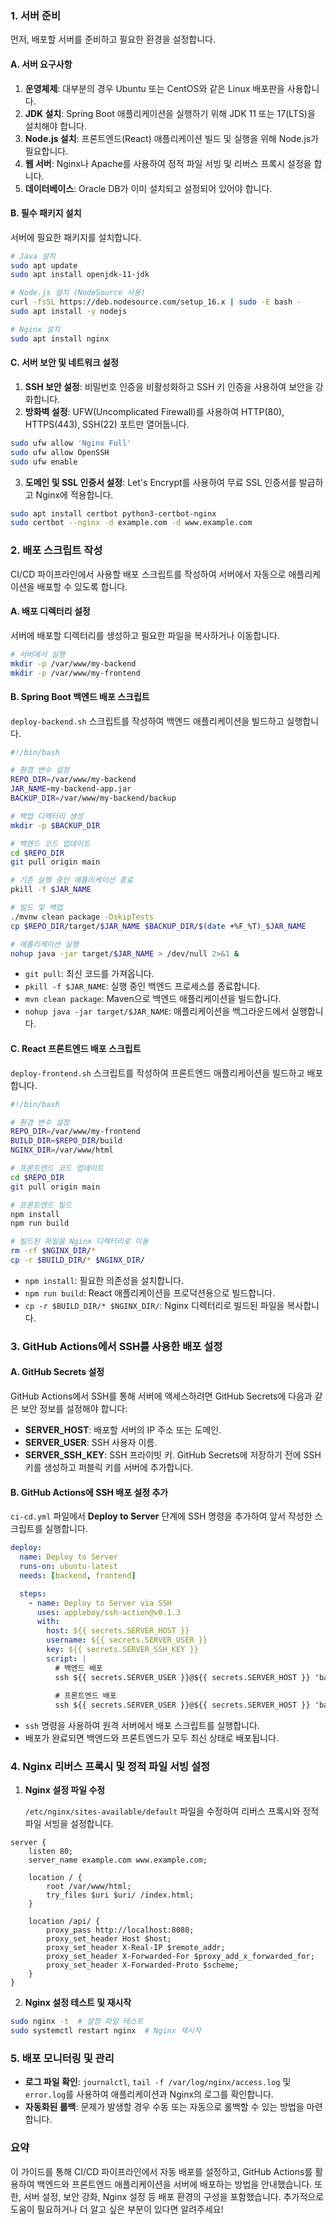 ### 1. **서버 준비**

먼저, 배포할 서버를 준비하고 필요한 환경을 설정합니다.

#### A. **서버 요구사항**

1. **운영체제**: 대부분의 경우 Ubuntu 또는 CentOS와 같은 Linux 배포판을 사용합니다.
2. **JDK 설치**: Spring Boot 애플리케이션을 실행하기 위해 JDK 11 또는 17(LTS)을 설치해야 합니다.
3. **Node.js 설치**: 프론트엔드(React) 애플리케이션 빌드 및 실행을 위해 Node.js가 필요합니다.
4. **웹 서버**: Nginx나 Apache를 사용하여 정적 파일 서빙 및 리버스 프록시 설정을 합니다.
5. **데이터베이스**: Oracle DB가 이미 설치되고 설정되어 있어야 합니다.

#### B. **필수 패키지 설치**

서버에 필요한 패키지를 설치합니다.

```bash
# Java 설치
sudo apt update
sudo apt install openjdk-11-jdk

# Node.js 설치 (NodeSource 사용)
curl -fsSL https://deb.nodesource.com/setup_16.x | sudo -E bash -
sudo apt install -y nodejs

# Nginx 설치
sudo apt install nginx
```

#### C. **서버 보안 및 네트워크 설정**

1. **SSH 보안 설정**: 비밀번호 인증을 비활성화하고 SSH 키 인증을 사용하여 보안을 강화합니다.
2. **방화벽 설정**: UFW(Uncomplicated Firewall)를 사용하여 HTTP(80), HTTPS(443), SSH(22) 포트만 열어둡니다.

```bash
sudo ufw allow 'Nginx Full'
sudo ufw allow OpenSSH
sudo ufw enable
```

3. **도메인 및 SSL 인증서 설정**: Let's Encrypt를 사용하여 무료 SSL 인증서를 발급하고 Nginx에 적용합니다.

```bash
sudo apt install certbot python3-certbot-nginx
sudo certbot --nginx -d example.com -d www.example.com
```

### 2. **배포 스크립트 작성**

CI/CD 파이프라인에서 사용할 배포 스크립트를 작성하여 서버에서 자동으로 애플리케이션을 배포할 수 있도록 합니다.

#### A. **배포 디렉터리 설정**

서버에 배포할 디렉터리를 생성하고 필요한 파일을 복사하거나 이동합니다.

```bash
# 서버에서 실행
mkdir -p /var/www/my-backend
mkdir -p /var/www/my-frontend
```

#### B. **Spring Boot 백엔드 배포 스크립트**

`deploy-backend.sh` 스크립트를 작성하여 백엔드 애플리케이션을 빌드하고 실행합니다.

```bash
#!/bin/bash

# 환경 변수 설정
REPO_DIR=/var/www/my-backend
JAR_NAME=my-backend-app.jar
BACKUP_DIR=/var/www/my-backend/backup

# 백업 디렉터리 생성
mkdir -p $BACKUP_DIR

# 백엔드 코드 업데이트
cd $REPO_DIR
git pull origin main

# 기존 실행 중인 애플리케이션 종료
pkill -f $JAR_NAME

# 빌드 및 백업
./mvnw clean package -DskipTests
cp $REPO_DIR/target/$JAR_NAME $BACKUP_DIR/$(date +%F_%T)_$JAR_NAME

# 애플리케이션 실행
nohup java -jar target/$JAR_NAME > /dev/null 2>&1 &
```

- `git pull`: 최신 코드를 가져옵니다.
- `pkill -f $JAR_NAME`: 실행 중인 백엔드 프로세스를 종료합니다.
- `mvn clean package`: Maven으로 백엔드 애플리케이션을 빌드합니다.
- `nohup java -jar target/$JAR_NAME`: 애플리케이션을 백그라운드에서 실행합니다.

#### C. **React 프론트엔드 배포 스크립트**

`deploy-frontend.sh` 스크립트를 작성하여 프론트엔드 애플리케이션을 빌드하고 배포합니다.

```bash
#!/bin/bash

# 환경 변수 설정
REPO_DIR=/var/www/my-frontend
BUILD_DIR=$REPO_DIR/build
NGINX_DIR=/var/www/html

# 프론트엔드 코드 업데이트
cd $REPO_DIR
git pull origin main

# 프론트엔드 빌드
npm install
npm run build

# 빌드된 파일을 Nginx 디렉터리로 이동
rm -rf $NGINX_DIR/*
cp -r $BUILD_DIR/* $NGINX_DIR/
```

- `npm install`: 필요한 의존성을 설치합니다.
- `npm run build`: React 애플리케이션을 프로덕션용으로 빌드합니다.
- `cp -r $BUILD_DIR/* $NGINX_DIR/`: Nginx 디렉터리로 빌드된 파일을 복사합니다.

### 3. **GitHub Actions에서 SSH를 사용한 배포 설정**

#### A. **GitHub Secrets 설정**

GitHub Actions에서 SSH를 통해 서버에 액세스하려면 GitHub Secrets에 다음과 같은 보안 정보를 설정해야 합니다:

- **SERVER_HOST**: 배포할 서버의 IP 주소 또는 도메인.
- **SERVER_USER**: SSH 사용자 이름.
- **SERVER_SSH_KEY**: SSH 프라이빗 키. GitHub Secrets에 저장하기 전에 SSH 키를 생성하고 퍼블릭 키를 서버에 추가합니다.

#### B. **GitHub Actions에 SSH 배포 설정 추가**

`ci-cd.yml` 파일에서 **Deploy to Server** 단계에 SSH 명령을 추가하여 앞서 작성한 스크립트를 실행합니다.

```yaml
deploy:
  name: Deploy to Server
  runs-on: ubuntu-latest
  needs: [backend, frontend]

  steps:
    - name: Deploy to Server via SSH
      uses: appleboy/ssh-action@v0.1.3
      with:
        host: ${{ secrets.SERVER_HOST }}
        username: ${{ secrets.SERVER_USER }}
        key: ${{ secrets.SERVER_SSH_KEY }}
        script: |
          # 백엔드 배포
          ssh ${{ secrets.SERVER_USER }}@${{ secrets.SERVER_HOST }} 'bash /var/www/my-backend/deploy-backend.sh'
          
          # 프론트엔드 배포
          ssh ${{ secrets.SERVER_USER }}@${{ secrets.SERVER_HOST }} 'bash /var/www/my-frontend/deploy-frontend.sh'
```

- `ssh` 명령을 사용하여 원격 서버에서 배포 스크립트를 실행합니다.
- 배포가 완료되면 백엔드와 프론트엔드가 모두 최신 상태로 배포됩니다.

### 4. **Nginx 리버스 프록시 및 정적 파일 서빙 설정**

1. **Nginx 설정 파일 수정**

   `/etc/nginx/sites-available/default` 파일을 수정하여 리버스 프록시와 정적 파일 서빙을 설정합니다.

```nginx
server {
    listen 80;
    server_name example.com www.example.com;

    location / {
        root /var/www/html;
        try_files $uri $uri/ /index.html;
    }

    location /api/ {
        proxy_pass http://localhost:8080;
        proxy_set_header Host $host;
        proxy_set_header X-Real-IP $remote_addr;
        proxy_set_header X-Forwarded-For $proxy_add_x_forwarded_for;
        proxy_set_header X-Forwarded-Proto $scheme;
    }
}
```

2. **Nginx 설정 테스트 및 재시작**

```bash
sudo nginx -t  # 설정 파일 테스트
sudo systemctl restart nginx  # Nginx 재시작
```

### 5. **배포 모니터링 및 관리**

- **로그 파일 확인**: `journalctl`, `tail -f /var/log/nginx/access.log` 및 `error.log`를 사용하여 애플리케이션과 Nginx의 로그를 확인합니다.
- **자동화된 롤백**: 문제가 발생할 경우 수동 또는 자동으로 롤백할 수 있는 방법을 마련합니다.

### 요약

이 가이드를 통해 CI/CD 파이프라인에서 자동 배포를 설정하고, GitHub Actions를 활용하여 백엔드와 프론트엔드 애플리케이션을 서버에 배포하는 방법을 안내했습니다. 또한, 서버 설정, 보안 강화, Nginx 설정 등 배포 환경의 구성을 포함했습니다. 추가적으로 도움이 필요하거나 더 알고 싶은 부분이 있다면 알려주세요!
